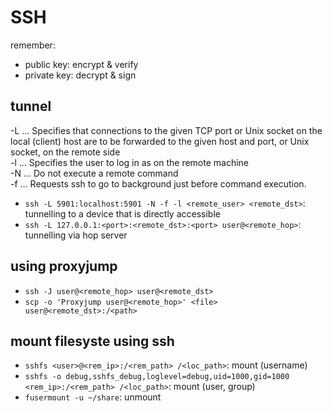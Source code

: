 # SSH
remember:  
- public key: encrypt & verify
- private key: decrypt & sign

## tunnel
-L … Specifies that connections to the given TCP port or Unix socket on the local (client) host are to be forwarded to the given host and port, or Unix socket, on the remote side  
-l … Specifies the user to log in as on the remote machine  
-N … Do not execute a remote command  
-f … Requests ssh to go to background just before command execution.  

- `ssh -L 5901:localhost:5901 -N -f -l <remote_user> <remote_dst>`: tunnelling to a device that is directly accessible
- `ssh -L 127.0.0.1:<port>:<remote_dst>:<port> user@<remote_hop>`: tunnelling via hop server

## using proxyjump
- `ssh -J user@<remote_hop> user@<remote_dst>`
- `scp -o 'Proxyjump user@<remote_hop>' <file> user@<remote_dst>:/<path>`

## mount filesyste using ssh
- `sshfs <user>@<rem_ip>:/<rem_path> /<loc_path>`: mount (username)
- `sshfs -o debug,sshfs_debug,loglevel=debug,uid=1000,gid=1000 <rem_ip>:/<rem_path> /<loc_path>`: mount (user, group)
- `fusermount -u ~/share`: unmount